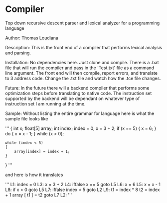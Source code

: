 # Compiler
Top down recursive descent parser and lexical analyzer for a programming language

Author: Thomas Loudiana

Description:  This is the front end of a compiler that performs lexical analysis and parsing.

Installation:  No dependencies here.  Just clone and compile.  There is a .bat file that will run the compiler 
and pass in the 'Test.txt' file as a command line argument.  The front end will then compile, report errors,
and translate to 3 address code.  Change the .txt file and watch how the .tce file changes.

Future:  In the future there will a backend compiler that performs some optimization steps before translating to native
code.  The instruction set supported by the backend will be dependant on whatever type of instruction set I am running at
the time.

Sample:  Without listing the entire grammar for language here is what the sample file looks like

'''
{
	int x;
	float[5] array;
	int index;
	index = 0;
	x = 3 + 2;
	if (x == 5)
	{
		x = 6;
	}
	do
	{
		x = x - 1;
	} while (x > 0);

	while (index < 5)
	{
		array[index] = index + 1;
	}
}
'''

and here is how it translates

'''
L1:	index = 0
L3:	x = 3 + 2
L4:	iffalse x == 5 goto L5
L6:	x = 6
L5:	x = x - 1
L8:	if x > 0 goto L5
L7:	iffalse index < 5 goto L2
L9:	t1 = index * 8
	t2 = index + 1
	array [ t1 ] = t2
	goto L7
L2:
'''

